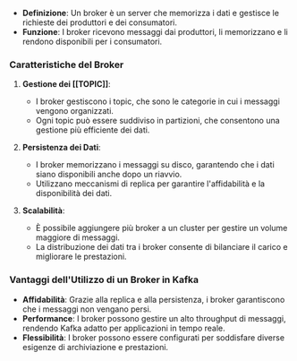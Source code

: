 - **Definizione**: Un broker è un server che memorizza i dati e gestisce le richieste dei produttori e dei consumatori.
- **Funzione**: I broker ricevono messaggi dai produttori, li memorizzano e li rendono disponibili per i consumatori.

### **Caratteristiche del Broker**

1. **Gestione dei [[TOPIC]]**:
    
    - I broker gestiscono i topic, che sono le categorie in cui i messaggi vengono organizzati.
    - Ogni topic può essere suddiviso in partizioni, che consentono una gestione più efficiente dei dati.
2. **Persistenza dei Dati**:
    
    - I broker memorizzano i messaggi su disco, garantendo che i dati siano disponibili anche dopo un riavvio.
    - Utilizzano meccanismi di replica per garantire l'affidabilità e la disponibilità dei dati.
3. **Scalabilità**:
    
    - È possibile aggiungere più broker a un cluster per gestire un volume maggiore di messaggi.
    - La distribuzione dei dati tra i broker consente di bilanciare il carico e migliorare le prestazioni.

### **Vantaggi dell'Utilizzo di un Broker in Kafka**

- **Affidabilità**: Grazie alla replica e alla persistenza, i broker garantiscono che i messaggi non vengano persi.
- **Performance**: I broker possono gestire un alto throughput di messaggi, rendendo Kafka adatto per applicazioni in tempo reale.
- **Flessibilità**: I broker possono essere configurati per soddisfare diverse esigenze di archiviazione e prestazioni.